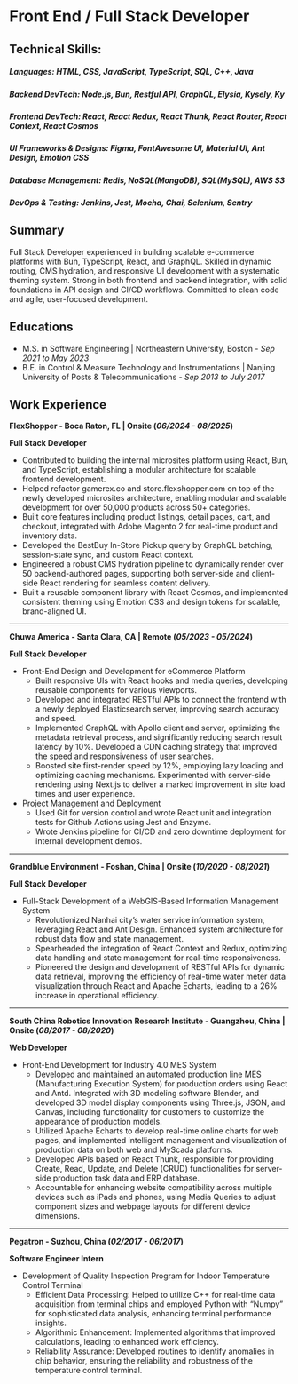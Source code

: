 # Front End / Full Stack Developer

## Technical Skills:
##### Languages: HTML, CSS, JavaScript, TypeScript, SQL, C++, Java
##### Backend DevTech: Node.js, Bun, Restful API, GraphQL, Elysia, Kysely, Ky
##### Frontend DevTech: React, React Redux, React Thunk, React Router, React Context, React Cosmos
##### UI Frameworks & Designs: Figma, FontAwesome UI, Material UI, Ant Design, Emotion CSS
##### Database Management: Redis, NoSQL(MongoDB), SQL(MySQL), AWS S3
##### DevOps & Testing: Jenkins, Jest, Mocha, Chai, Selenium, Sentry


## Summary
Full Stack Developer experienced in building scalable e-commerce platforms with Bun, TypeScript, React, and GraphQL. Skilled in dynamic routing, CMS hydration, and responsive UI development with a systematic theming system. Strong in both frontend and backend integration, with solid foundations in API design and CI/CD workflows. Committed to clean code and agile, user-focused development.

## Educations
- M.S. in Software Engineering | Northeastern University, Boston - _Sep 2021 to May 2023_
- B.E. in Control & Measure Technology and Instrumentations | Nanjing University of Posts & Telecommunications - _Sep 2013 to July 2017_

## Work Experience

**FlexShopper - Boca Raton, FL | Onsite (_06/2024 - 08/2025_)**

**Full Stack Developer**

- Contributed to building the internal microsites platform using React, Bun, and TypeScript, establishing a modular architecture for scalable frontend development.
- Helped refactor gamerex.co and store.flexshopper.com on top of the newly developed microsites architecture, enabling modular and scalable development for over 50,000 products across 50+ categories.
- Built core features including product listings, detail pages, cart, and checkout, integrated with Adobe Magento 2 for real-time product and inventory data.
- Developed the BestBuy In-Store Pickup query by GraphQL batching, session-state sync, and custom React context.
- Engineered a robust CMS hydration pipeline to dynamically render over 50 backend-authored pages, supporting both server-side and client-side React rendering for seamless content delivery.
- Built a reusable component library with React Cosmos, and implemented consistent theming using Emotion CSS and design tokens for scalable, brand-aligned UI.

---

**Chuwa America - Santa Clara, CA | Remote (_05/2023 - 05/2024_)**

**Full Stack Developer**

- Front-End Design and Development for eCommerce Platform
  - Built responsive UIs with React hooks and media queries, developing reusable components for various viewports.
  - Developed and integrated RESTful APIs to connect the frontend with a newly deployed Elasticsearch server, improving search accuracy and speed.
  - Implemented GraphQL with Apollo client and server, optimizing the metadata retrieval process, and significantly reducing search result latency by 10%. Developed a CDN caching strategy that improved the speed and responsiveness of user searches.
  - Boosted site first-render speed by 12%, employing lazy loading and optimizing caching mechanisms. Experimented with server-side rendering using Next.js to deliver a marked improvement in site load times and user experience.
- Project Management and Deployment
  - Used Git for version control and wrote React unit and integration tests for Github Actions using Jest and Enzyme.
  - Wrote Jenkins pipeline for CI/CD and zero downtime deployment for internal development demos.

---

**Grandblue Environment - Foshan, China | Onsite (_10/2020 - 08/2021_)**

**Full Stack Developer**

- Full-Stack Development of a WebGIS-Based Information Management System
  - Revolutionized Nanhai city’s water service information system, leveraging React and Ant Design. Enhanced system architecture for robust data flow and state management.
  - Spearheaded the integration of React Context and Redux, optimizing data handling and state management for real-time responsiveness.
  - Pioneered the design and development of RESTful APIs for dynamic data retrieval, improving the efficiency of real-time water meter data visualization through React and Apache Echarts, leading to a 26% increase in operational efficiency.

---

**South China Robotics Innovation Research Institute - Guangzhou, China | Onsite (_08/2017 - 08/2020_)**

**Web Developer**

- Front-End Development for Industry 4.0 MES System
  - Developed and maintained an automated production line MES (Manufacturing Execution System) for production orders using React and Antd. Integrated with 3D modeling software Blender, and developed 3D model display components using Three.js, JSON, and Canvas, including functionality for customers to customize the appearance of production models.
  - Utilized Apache Echarts to develop real-time online charts for web pages, and implemented intelligent management and visualization of production data on both web and MyScada platforms.
  - Developed APIs based on React Thunk, responsible for providing Create, Read, Update, and Delete (CRUD) functionalities for server-side production task data and ERP database.
  - Accountable for enhancing website compatibility across multiple devices such as iPads and phones, using Media Queries to adjust component sizes and webpage layouts for different device dimensions.

---

**Pegatron - Suzhou, China (_02/2017 - 06/2017_)**

**Software Engineer Intern**

- Development of Quality Inspection Program for Indoor Temperature Control Terminal
  - Efficient Data Processing: Helped to utilize C++ for real-time data acquisition from terminal chips and employed Python with “Numpy” for sophisticated data analysis, enhancing terminal performance insights.
  - Algorithmic Enhancement: Implemented algorithms that improved calculations, leading to enhanced work efficiency.
  - Reliability Assurance: Developed routines to identify anomalies in chip behavior, ensuring the reliability and robustness of the temperature control terminal.
